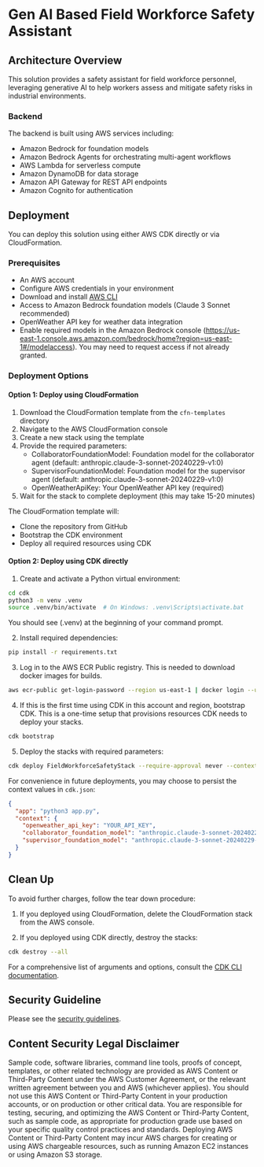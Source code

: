 # Gen AI Based Field Workforce Safety Assistant

## Architecture Overview

This solution provides a safety assistant for field workforce personnel, leveraging generative AI to help workers assess and mitigate safety risks in industrial environments.

### Backend

The backend is built using AWS services including:
- Amazon Bedrock for foundation models
- Amazon Bedrock Agents for orchestrating multi-agent workflows
- AWS Lambda for serverless compute
- Amazon DynamoDB for data storage
- Amazon API Gateway for REST API endpoints
- Amazon Cognito for authentication

## Deployment

You can deploy this solution using either AWS CDK directly or via CloudFormation.

### Prerequisites

- An AWS account
- Configure AWS credentials in your environment
- Download and install [AWS CLI](https://docs.aws.amazon.com/cli/latest/userguide/getting-started-install.html)
- Access to Amazon Bedrock foundation models (Claude 3 Sonnet recommended)
- OpenWeather API key for weather data integration
- Enable required models in the Amazon Bedrock console (https://us-east-1.console.aws.amazon.com/bedrock/home?region=us-east-1#/modelaccess). You may need to request access if not already granted.

### Deployment Options

#### Option 1: Deploy using CloudFormation

1. Download the CloudFormation template from the `cfn-templates` directory
2. Navigate to the AWS CloudFormation console
3. Create a new stack using the template
4. Provide the required parameters:
   - CollaboratorFoundationModel: Foundation model for the collaborator agent (default: anthropic.claude-3-sonnet-20240229-v1:0)
   - SupervisorFoundationModel: Foundation model for the supervisor agent (default: anthropic.claude-3-sonnet-20240229-v1:0)
   - OpenWeatherApiKey: Your OpenWeather API key (required)
5. Wait for the stack to complete deployment (this may take 15-20 minutes)

The CloudFormation template will:
- Clone the repository from GitHub
- Bootstrap the CDK environment
- Deploy all required resources using CDK

#### Option 2: Deploy using CDK directly

1. Create and activate a Python virtual environment:

```bash
cd cdk
python3 -m venv .venv
source .venv/bin/activate  # On Windows: .venv\Scripts\activate.bat
```
You should see (.venv) at the beginning of your command prompt.

2. Install required dependencies:

```bash
pip install -r requirements.txt
```

3. Log in to the AWS ECR Public registry. This is needed to download docker images for builds.
```bash
aws ecr-public get-login-password --region us-east-1 | docker login --username AWS --password-stdin public.ecr.aws
```

4. If this is the first time using CDK in this account and region, bootstrap CDK. This is a one-time setup that provisions resources CDK needs to deploy your stacks.
```bash
cdk bootstrap
```

5. Deploy the stacks with required parameters:
```bash    
cdk deploy FieldWorkforceSafetyStack --require-approval never --context openweather_api_key="YOUR_API_KEY" --context collaborator_foundation_model="anthropic.claude-3-sonnet-20240229-v1:0" --context supervisor_foundation_model="anthropic.claude-3-sonnet-20240229-v1:0"
```

For convenience in future deployments, you may choose to persist the context values in `cdk.json`:
```json
{
  "app": "python3 app.py",
  "context": {
    "openweather_api_key": "YOUR_API_KEY",
    "collaborator_foundation_model": "anthropic.claude-3-sonnet-20240229-v1:0",
    "supervisor_foundation_model": "anthropic.claude-3-sonnet-20240229-v1:0"
  }
}
```

## Clean Up
To avoid further charges, follow the tear down procedure:

1. If you deployed using CloudFormation, delete the CloudFormation stack from the AWS console.

2. If you deployed using CDK directly, destroy the stacks:
```bash
cdk destroy --all
```

For a comprehensive list of arguments and options, consult the [CDK CLI documentation](https://docs.aws.amazon.com/cdk/v2/guide/cli.html).

## Security Guideline
Please see the [security guidelines](documentation/security.md).

## Content Security Legal Disclaimer
Sample code, software libraries, command line tools, proofs of concept, templates, or other related technology are provided as AWS Content or Third-Party Content under the AWS Customer Agreement, or the relevant written agreement between you and AWS (whichever applies). You should not use this AWS Content or Third-Party Content in your production accounts, or on production or other critical data. You are responsible for testing, securing, and optimizing the AWS Content or Third-Party Content, such as sample code, as appropriate for production grade use based on your specific quality control practices and standards. Deploying AWS Content or Third-Party Content may incur AWS charges for creating or using AWS chargeable resources, such as running Amazon EC2 instances or using Amazon S3 storage.
